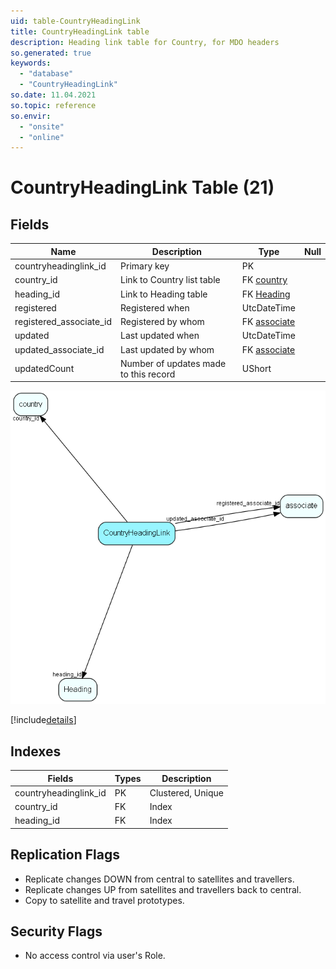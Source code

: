 ```yaml
---
uid: table-CountryHeadingLink
title: CountryHeadingLink table
description: Heading link table for Country, for MDO headers
so.generated: true
keywords:
  - "database"
  - "CountryHeadingLink"
so.date: 11.04.2021
so.topic: reference
so.envir:
  - "onsite"
  - "online"
---
```


# CountryHeadingLink Table (21)

## Fields

| Name | Description | Type | Null |
|------|-------------|------|:----:|
|countryheadinglink\_id|Primary key|PK| |
|country\_id|Link to Country list table|FK [country](country.md)| |
|heading\_id|Link to Heading table|FK [Heading](heading.md)| |
|registered|Registered when|UtcDateTime| |
|registered\_associate\_id|Registered by whom|FK [associate](associate.md)| |
|updated|Last updated when|UtcDateTime| |
|updated\_associate\_id|Last updated by whom|FK [associate](associate.md)| |
|updatedCount|Number of updates made to this record|UShort| |


![CountryHeadingLink table relationship diagram](./media/CountryHeadingLink.png)

[!include[details](./includes/countryheadinglink.md)]

## Indexes

| Fields | Types | Description |
|--------|-------|-------------|
|countryheadinglink\_id |PK |Clustered, Unique |
|country\_id |FK |Index |
|heading\_id |FK |Index |

## Replication Flags

* Replicate changes DOWN from central to satellites and travellers.
* Replicate changes UP from satellites and travellers back to central.
* Copy to satellite and travel prototypes.

## Security Flags

* No access control via user's Role.

